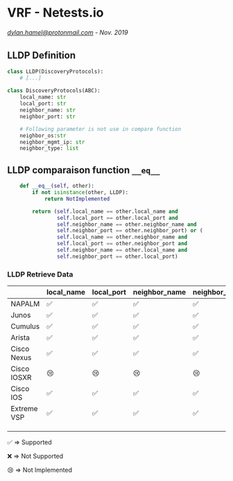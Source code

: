 # VRF - Netests.io
###### <dylan.hamel@protonmail.com> - Nov. 2019


## LLDP Definition

```python
class LLDP(DiscoveryProtocols):
	# [...]
  
class DiscoveryProtocols(ABC):
    local_name: str
    local_port: str
    neighbor_name: str
    neighbor_port: str

    # Following parameter is not use in compare function
    neighbor_os:str
    neighbor_mgmt_ip: str
    neighbor_type: list

```



## LLDP comparaison function `__eq__`

```python
    def __eq__(self, other):
        if not isinstance(other, LLDP):
            return NotImplemented

        return (self.local_name == other.local_name and
                self.local_port == other.local_port and
                self.neighbor_name == other.neighbor_name and
                self.neighbor_port == other.neighbor_port) or (
                self.local_name == other.neighbor_name and
                self.local_port == other.neighbor_port and
                self.neighbor_name == other.local_name and
                self.neighbor_port == other.local_port)
```



### LLDP Retrieve Data

|             | local_name         | local_port         | neighbor_name      | neighbor_port      | neighbor_os        | neighbor_mgmt_ip   | neighbor_type      |
| ----------- | ------------------ | ------------------ | ------------------ | ------------------ | ------------------ | ------------------ | ------------------ |
| NAPALM      | :white_check_mark: | :white_check_mark: | :white_check_mark: | :white_check_mark: | :white_check_mark: | :x:                | :white_check_mark: |
| Junos       | :white_check_mark: | :white_check_mark: | :white_check_mark: | :white_check_mark: | :x:                | :x:                | :x:                |
| Cumulus     | :white_check_mark: | :white_check_mark: | :white_check_mark: | :white_check_mark: | :white_check_mark: | :white_check_mark: | :white_check_mark: |
| Arista      | :white_check_mark: | :white_check_mark: | :white_check_mark: | :white_check_mark: | :white_check_mark: | :white_check_mark: | :white_check_mark: |
| Cisco Nexus | :white_check_mark: | :white_check_mark: | :white_check_mark: | :white_check_mark: | :white_check_mark: | :white_check_mark: | :white_check_mark: |
| Cisco IOSXR | :cry:              | :cry:              | :cry:              | :cry:              | :cry:              | :cry:              | :cry:              |
| Cisco IOS   | :white_check_mark: | :white_check_mark: | :white_check_mark: | :white_check_mark: | :white_check_mark: | :white_check_mark: | :white_check_mark: |
| Extreme VSP | :white_check_mark: | :white_check_mark: | :white_check_mark: | :white_check_mark: | :white_check_mark: | :white_check_mark: | :white_check_mark: |
|             |                    |                    |                    |                    |                    |                    |                    |
|             |                    |                    |                    |                    |                    |                    |                    |
|             |                    |                    |                    |                    |                    |                    |                    |

:white_check_mark: => Supported

:x: => Not Supported

:cry: => Not Implemented​